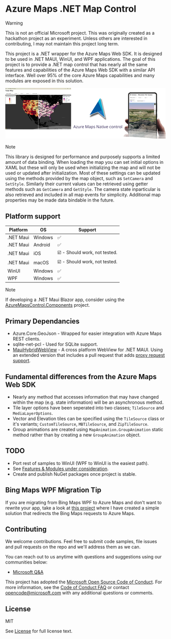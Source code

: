 # Azure Maps .NET Map Control

> [!WARNING]  
> This is not an official Microsoft project. This was originally created as a hackathon project as an experiment. Unless others are interested in contributing, I may not maintain this project long term. 

This project is a .NET wrapper for the Azure Maps Web SDK. It is designed to be used in .NET MAUI, WinUI, and WPF applications. 
The goal of this project is to provide a .NET map control that has nearly all the same features and capabilities of the Azure Maps Web SDK with a similar API interface. 
Well over 95% of the core Azure Maps capabilities and many modules are exposed in this solution. 

![](Docs/Screenshots/AzureMapsNativeControlScreenshot.png)

> [!NOTE]
> This library is designed for performance and purposely supports a limited amount of data binding. 
> When loading the map you can set initial options in XAML but these will only be used when initializing the map and will not be used or updated after initialization.
> Most of these settings can be updated using the methods provided by the map object, such as `SetCamera` and `SetStyle`. 
> Similarly their current values can be retrieved using getter methods such as `GetCamera` and `GetStyle`. 
> The camera state inparticular is also retrieved and included in all map events for simplicity. 
> Additional map properties may be made data bindable in the future.

## Platform support

| Platform | OS | Support |
| --- | --- | --- |
| .NET Maui | Windows | :white_check_mark: |
| .NET Maui | Android | :white_check_mark: |
| .NET Maui | iOS | :ballot_box_with_check: - Should work, not tested. |
| .NET Maui | macOS | :ballot_box_with_check: - Should work, not tested. |
| WinUI | Windows | :white_check_mark: |
| WPF | Windows | :white_check_mark: |

> [!NOTE]
> If developing a .NET Maui Blazor app, consider using the [AzureMapsControl.Components](https://github.com/arnaudleclerc/AzureMapsControl.Components) project.

## Primary Dependancies

- Azure.Core.GeoJson - Wrapped for easier integration with Azure Maps REST clients.
- sqlite-net-pcl - Used for SQLite support.
- [MauiHybridWebView](https://github.com/Eilon/MauiHybridWebView) - A cross platform WebView for .NET MAUI. Using an extended version that includes a pull request that adds [proxy request support](https://github.com/Eilon/MauiHybridWebView/pull/73).

## Fundamental differences from the Azure Maps Web SDK

- Nearly any method that accesses information that may have changed within the map (e.g. state information) will be an asynchronous method.
- Tile layer options have been seperated into two classes; `TileSource` and `MediaLayerOptions`.
- Vector and Elevation tiles can be specified using the `TileSource` class or it's variants; `CustomTileSource`, `MBTileSource`, and `ZipTileSource`.
- Group animations are created using `MapAnimation.GroupAnimation` static method rather than by creating a new `GroupAnimation` object.

## TODO

- Port rest of samples to WinUI (WPF to WinUI is the easiest path).
- See [Features & Modules under consideration](Docs/APICoverage.md#features--modules-under-consideration).
- Create and publish NuGet packages once project is stable.

## Bing Maps WPF Migration Tip

If you are migrating from Bing Maps WPF to Azure Maps and don't want to rewrite your app, take a look at [this project](https://github.com/rbrundritt/AzureMapsWPFControl) where I have created a simple solution that redirects the Bing Maps requests to Azure Maps.

## Contributing

We welcome contributions. Feel free to submit code samples, file issues and pull requests on the repo and we'll address them as we can. 

You can reach out to us anytime with questions and suggestions using our communities below:
* [Microsoft Q&A](https://docs.microsoft.com/answers/topics/azure-maps.html)

This project has adopted the [Microsoft Open Source Code of Conduct](https://opensource.microsoft.com/codeofconduct/). 
For more information, see the [Code of Conduct FAQ](https://opensource.microsoft.com/codeofconduct/faq/) or 
contact [opencode@microsoft.com](mailto:opencode@microsoft.com) with any additional questions or comments.

## License

MIT
 
See [License](LICENSE) for full license text.
